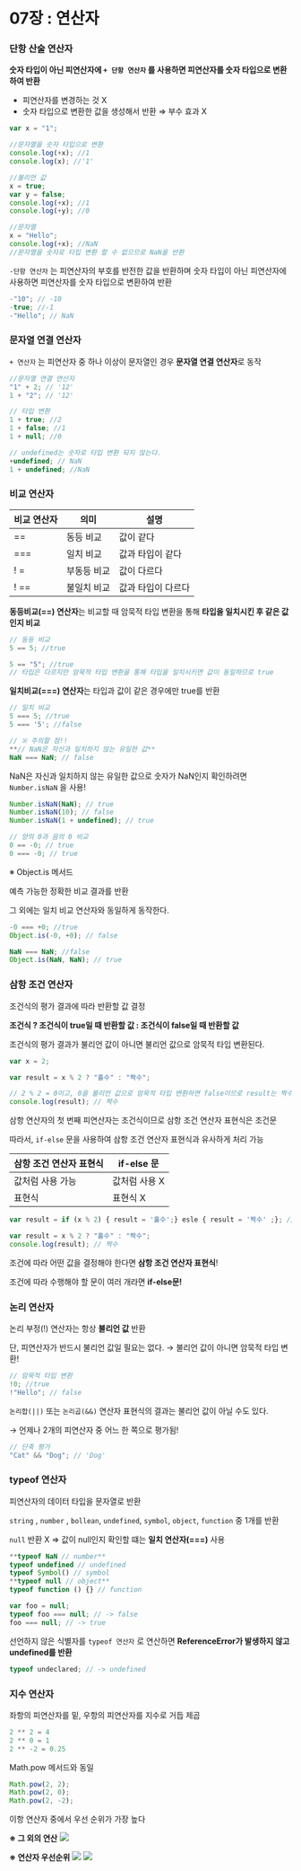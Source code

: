 # 07장 : 연산자

### 단항 산술 연산자

**숫자 타입이 아닌 피연산자에 `+ 단항 연산자` 를 사용하면 피연산자를 숫자 타입으로 변환하여 반환**

- 피연산자를 변경하는 것 X
- 숫자 타입으로 변환한 값을 생성해서 반환 ⇒ 부수 효과 X

```jsx
var x = "1";

//문자열을 숫자 타입으로 변환
console.log(+x); //1
console.log(x); //'1'

//불리언 값
x = true;
var y = false;
console.log(+x); //1
console.log(+y); //0

//문자열
x = "Hello";
console.log(+x); //NaN
//문자열을 숫자로 타입 변환 할 수 없으므로 NaN을 반환
```

`-단항 연산자` 는 피연산자의 부호를 반전한 값을 반환하며 숫자 타입이 아닌 피연산자에 사용하면 피연산자를 숫자 타입으로 변환하여 반환

```jsx
-"10"; // -10
-true; //-1
-"Hello"; // NaN
```

### 문자열 연결 연산자

`+ 연산자` 는 피연산자 중 하나 이상이 문자열인 경우 **문자열 연결 연산자**로 동작

```jsx
//문자열 연결 연산자
"1" + 2; // '12'
1 + "2"; // '12'

// 타입 변환
1 + true; //2
1 + false; //1
1 + null; //0

// undefined는 숫자로 타입 변환 되지 않는다.
+undefined; // NaN
1 + undefined; //NaN
```

### 비교 연산자

| 비교 연산자 | 의미        | 설명               |
| ----------- | ----------- | ------------------ |
| ==          | 동등 비교   | 값이 같다          |
| ===         | 일치 비교   | 값과 타입이 같다   |
| ! =         | 부동등 비교 | 값이 다르다        |
| ! ==        | 불일치 비교 | 값과 타입이 다르다 |

**동등비교(==) 연산자**는 비교할 때 암묵적 타입 변환을 통해 **타입을 일치시킨 후 같은 값인지 비교**

```jsx
// 동등 비교
5 == 5; //true

5 == "5"; //true
// 타입은 다르지만 암묵적 타입 변환을 통해 타입을 일치시키면 값이 동일하므로 true
```

**일치비교(===) 연산자**는 타입과 값이 같은 경우에만 true를 반환

```jsx
// 일치 비교
5 === 5; //true
5 === '5'; //false

// ※ 주의할 점!!
**// NaN은 자신과 일치하지 않는 유일한 값**
NaN === NaN; // false
```

NaN은 자신과 일치하지 않는 유일한 값으로 숫자가 NaN인지 확인하려면 `Number.isNaN` 을 사용!

```jsx
Number.isNaN(NaN); // true
Number.isNaN(10); // false
Number.isNaN(1 + undefined); // true
```

```jsx
// 양의 0과 음의 0 비교
0 == -0; // true
0 === -0; // true
```

※ Object.is 메서드

예측 가능한 정확한 비교 결과를 반환

그 외에는 일치 비교 연산자와 동일하게 동작한다.

```jsx
-0 === +0; //true
Object.is(-0, +0); // false

NaN === NaN; //false
Object.is(NaN, NaN); // true
```

### 삼항 조건 연산자

조건식의 평가 결과에 따라 반환할 값 결정

**조건식 ? 조건식이 true일 때 반환할 값 : 조건식이 false일 때 반환할 값**

조건식의 평가 결과가 불리언 값이 아니면 불리언 값으로 암묵적 타입 변환된다.

```jsx
var x = 2;

var result = x % 2 ? "홀수" : "짝수";

// 2 % 2 = 0이고, 0을 불리언 값으로 암묵적 타입 변환하면 false이므로 result는 짝수
console.log(result); // 짝수
```

삼항 연산자의 첫 번째 피연산자는 조건식이므로 삼항 조건 연산자 표현식은 조건문

따라서, `if-else` 문을 사용하여 삼항 조건 연산자 표현식과 유사하게 처리 가능

| 삼항 조건 연산자 표현식 | if-else 문    |
| ----------------------- | ------------- |
| 값처럼 사용 가능        | 값처럼 사용 X |
| 표현식                  | 표현식 X      |

```jsx
var result = if (x % 2) { result = '홀수';} esle { result = '짝수' ;}; // SyntaxError
```

```jsx
var result = x % 2 ? "홀수" : "짝수";
console.log(result); // 짝수
```

조건에 따라 어떤 값을 결정해야 한다면 **삼항 조건 연산자 표현식**!

조건에 따라 수행해야 할 문이 여러 개라면 **if-else문!**

### 논리 연산자

논리 부정(!) 연산자는 항상 **불리언 값** 반환

단, 피연산자가 반드시 불리언 값일 필요는 없다. → 불리언 값이 아니면 암묵적 타입 변환!

```jsx
// 암묵적 타입 변환
!0; //true
!"Hello"; // false
```

`논리합(||)` 또는 `논리곱(&&)` 연산자 표현식의 결과는 불리언 값이 아닐 수도 있다.

→ 언제나 2개의 피연산자 중 어느 한 쪽으로 평가됨!

```jsx
// 단축 평가
"Cat" && "Dog"; // 'Dog'
```

### typeof 연산자

피연산자의 데이터 타입을 문자열로 반환

`string` , `number` , `bollean`, `undefined`, `symbol`, `object`, `function` 중 1개를 반환

`null` 반환 X ⇒ 값이 null인지 확인할 떄는 **일치 연산자(===)** 사용

```jsx
**typeof NaN // number**
typeof undefined // undefined
typeof Symbol() // symbol
**typeof null // object**
typeof function () {} // function

var foo = null;
typeof foo === null; // -> false
foo === null; // -> true
```

선언하지 않은 식별자를 `typeof 연산자` 로 연산하면 **ReferenceError가 발생하지 않고 undefined를 반환**

```jsx
typeof undeclared; // -> undefined
```

### 지수 연산자

좌항의 피연산자를 밑, 우항의 피연산자를 지수로 거듭 제곱

```jsx
2 ** 2 = 4
2 ** 0 = 1
2 ** -2 = 0.25
```

Math.pow 메서드와 동일

```jsx
Math.pow(2, 2);
Math.pow(2, 0);
Math.pow(2, -2);
```

이항 연산자 중에서 우선 순위가 가장 높다

**※ 그 외의 연산**
![](./asset/chap07/img1.png)

**※ 연산자 우선순위**
![](./asset/chap07/img2.png)
![](./asset/chap07/img3.png)
